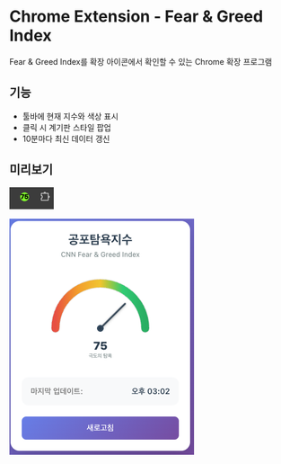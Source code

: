 # Chrome Extension - Fear & Greed Index

Fear & Greed Index를 확장 아이콘에서 확인할 수 있는 Chrome 확장 프로그램

## 기능

- 툴바에 현재 지수와 색상 표시
- 클릭 시 계기판 스타일 팝업
- 10분마다 최신 데이터 갱신

## 미리보기

![badge](./preview_images/badge.png)

![popup](./preview_images/popup.png)
